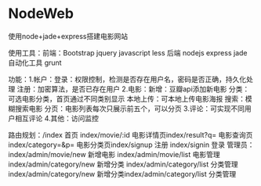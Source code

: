 # NodeWeb
使用node+jade+express搭建电影网站

使用工具：前端：Bootstrap jquery javascript less
          后端  nodejs express jade 
          自动化工具 grunt

功能：1.帐户：登录：权限控制，检测是否存在用户名，密码是否正确，持久化处理
              注册：加密算法，是否已存在用户
      2.电影：新增：豆瓣api添加新电影
              分类：可选电影分类，首页通过不同类别显示
              本地上传：可本地上传电影海报
              搜索：模糊搜索电影
              分页：电影列表每次只展示前五个，可以分页
      3.评论：可实现不同用户相互评论
      4.其他：访问监控
      
 路由规划：/index 首页 index/movie/:id 电影详情页index/result?q= 电影查询页index/category=&p= 电影分类页index/signup 注册
index/signin 登录
管理员：index/admin/movie/new 新增电影 index/admin/movie/list 电影管理index/admin/category/new 新增分类
index/admin/category/list 分类管理index/admin/category/new 新增分类index/admin/category/list 分类管理
           
